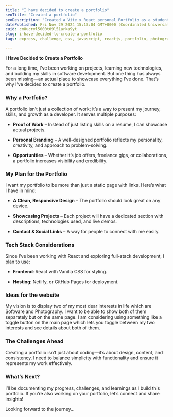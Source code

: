 ```yaml
---
title: "I have decided to create a portfolio"
seoTitle: "Created a portfolio"
seoDescription: "Created a Vite x React personal Portfolio as a student. "
datePublished: Fri Nov 29 2024 15:13:04 GMT+0000 (Coordinated Universal Time)
cuid: cm8ucryl5000t09l51arka9yt
slug: i-have-decided-to-create-a-portfolio
tags: express, challenge, css, javascript, reactjs, portfolio, photography, figma, personal-development, vite, reacthooks, viral, react-icons

---
```


**I Have Decided to Create a Portfolio**

For a long time, I’ve been working on projects, learning new technologies, and building my skills in software development. But one thing has always been missing—an actual place to showcase everything I’ve done. That’s why I’ve decided to create a portfolio.

### Why a Portfolio?

A portfolio isn’t just a collection of work; it’s a way to present my journey, skills, and growth as a developer. It serves multiple purposes:

* **Proof of Work** – Instead of just listing skills on a resume, I can showcase actual projects.
    
* **Personal Branding** – A well-designed portfolio reflects my personality, creativity, and approach to problem-solving.
    
* **Opportunities** – Whether it’s job offers, freelance gigs, or collaborations, a portfolio increases visibility and credibility.
    

### My Plan for the Portfolio

I want my portfolio to be more than just a static page with links. Here’s what I have in mind:

* **A Clean, Responsive Design** – The portfolio should look great on any device.
    
* **Showcasing Projects** – Each project will have a dedicated section with descriptions, technologies used, and live demos.
    
* **Contact & Social Links** – A way for people to connect with me easily.
    

### Tech Stack Considerations

Since I’ve been working with React and exploring full-stack development, I plan to use:

* **Frontend**: React with Vanilla CSS for styling.
    
* **Hosting**: Netlify, or GitHub Pages for deployment.
    

### Ideas for the website

My vision is to display two of my most dear interests in life which are Software and Photography. I want to be able to show both of them separately but on the same page. I am considering using something like a toggle button on the main page which lets you toggle between my two interests and see details about both of them.

### The Challenges Ahead

Creating a portfolio isn’t just about coding—it’s about design, content, and consistency. I need to balance simplicity with functionality and ensure it represents my work effectively.

### What’s Next?

I’ll be documenting my progress, challenges, and learnings as I build this portfolio. If you’re also working on your portfolio, let’s connect and share insights!

Looking forward to the journey…